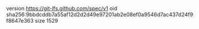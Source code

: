 version https://git-lfs.github.com/spec/v1
oid sha256:9bbdcddb7a55af12d2d2d49e97201ab2e08ef0a9546d7ac437d24f9f8647e363
size 1529
